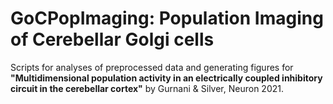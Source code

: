 # GoCPopImaging: Population Imaging of Cerebellar Golgi cells
Scripts for analyses of preprocessed data and generating figures for __"Multidimensional population activity in an electrically coupled inhibitory circuit
in the cerebellar cortex"__ by Gurnani & Silver, Neuron 2021.
